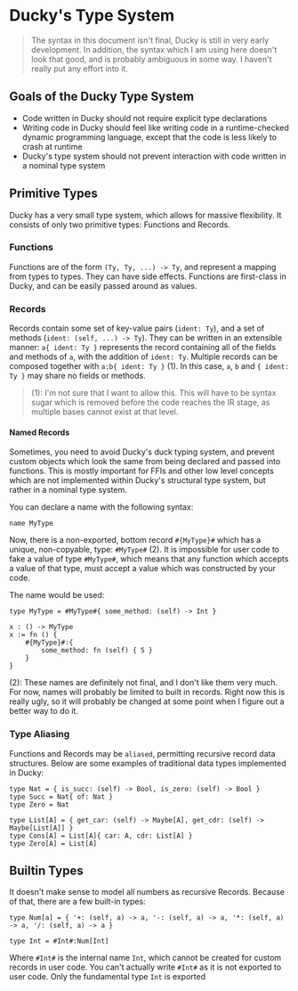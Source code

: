 # Ducky's Type System

> The syntax in this document isn't final, Ducky is still in very early development.
> In addition, the syntax which I am using here doesn't look that good, and is probably
> ambiguous in some way. I haven't really put any effort into it.

## Goals of the Ducky Type System
- Code written in Ducky should not require explicit type declarations
- Writing code in Ducky should feel like writing code in a runtime-checked dynamic programming language, except that the code is less likely to crash at runtime
- Ducky's type system should not prevent interaction with code written in a nominal type system

## Primitive Types
Ducky has a very small type system, which allows for massive flexibility. It consists of only two primitive types: Functions and Records.

### Functions
Functions are of the form `(Ty, Ty, ...) -> Ty`, and represent a mapping from types to types. They can have side effects. Functions are first-class in Ducky, and can be easily passed around as values.

### Records
Records contain some set of key-value pairs (`ident: Ty`), and a set of methods (`ident: (self, ...) -> Ty`). They can be written in an extensible manner: `a{ ident: Ty }` represents the record containing all of the fields and methods of `a`, with the addition of `ident: Ty`. Multiple records can be composed together with `a:b{ ident: Ty }` (1). In this case, `a`, `b` and `{ ident: Ty }` may share no fields or methods.

> (1): I'm not sure that I want to allow this. This will have to be syntax sugar which is removed
> before the code reaches the IR stage, as multiple bases cannot exist at that level.

#### Named Records
Sometimes, you need to avoid Ducky's duck typing system, and prevent custom objects which look the same from being declared and passed into functions. This is mostly important for FFIs and other low level concepts which are not implemented within Ducky's structural type system, but rather in a nominal type system.

You can declare a name with the following syntax:
```
name MyType
```

Now, there is a non-exported, bottom record `#{MyType}#` which has a unique, non-copyable, type: `#MyType#` (2). It is impossible for user code to fake a value of type `#MyType#`, which means that any function which accepts a value of that type, must accept a value which was constructed by your code.

The name would be used:
```
type MyType = #MyType#{ some_method: (self) -> Int }

x : () -> MyType
x := fn () {
    #{MyType}#:{
        some_method: fn (self) { 5 }
    }
}
```

(2): These names are definitely not final, and I don't like them very much. For now, names will probably be limited to built in records. Right now this is really ugly, so it will probably be changed at some point when I figure out a better way to do it.

### Type Aliasing
Functions and Records may be `aliased`, permitting recursive record data structures. Below are some examples of traditional data types implemented in Ducky:

```
type Nat = { is_succ: (self) -> Bool, is_zero: (self) -> Bool }
type Succ = Nat{ of: Nat }
type Zero = Nat

type List[A] = { get_car: (self) -> Maybe[A], get_cdr: (self) -> Maybe[List[A]] }
type Cons[A] = List[A]{ car: A, cdr: List[A] }
type Zero[A] = List[A]
```

## Builtin Types
It doesn't make sense to model all numbers as recursive Records. Because of that, there are a few built-in types:
```
type Num[a] = { '+: (self, a) -> a, '-: (self, a) -> a, '*: (self, a) -> a, '/: (self, a) -> a }

type Int = #Int#:Num[Int]
```

Where `#Int#` is the internal name `Int`, which cannot be created for custom records in user code. You can't actually write `#Int#` as it is not exported to user code. Only the fundamental type `Int` is exported

